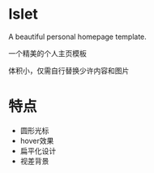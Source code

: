 # Islet
A beautiful personal homepage template.

一个精美的个人主页模板

体积小，仅需自行替换少许内容和图片

# 特点
- 圆形光标
- hover效果
- 扁平化设计
- 视差背景
